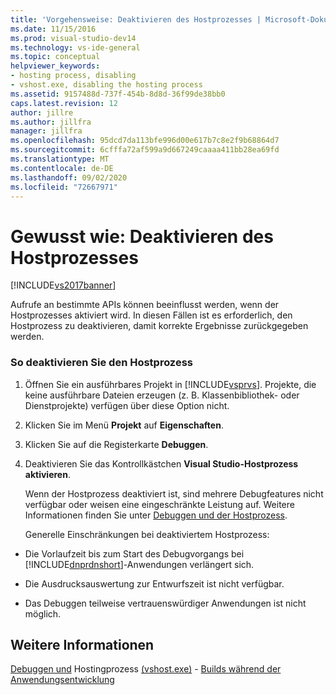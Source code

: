 ```yaml
---
title: 'Vorgehensweise: Deaktivieren des Hostprozesses | Microsoft-Dokumentation'
ms.date: 11/15/2016
ms.prod: visual-studio-dev14
ms.technology: vs-ide-general
ms.topic: conceptual
helpviewer_keywords:
- hosting process, disabling
- vshost.exe, disabling the hosting process
ms.assetid: 9157488d-737f-454b-8d8d-36f99de38bb0
caps.latest.revision: 12
author: jillre
ms.author: jillfra
manager: jillfra
ms.openlocfilehash: 95dcd7da113bfe996d00e617b7c8e2f9b68864d7
ms.sourcegitcommit: 6cfffa72af599a9d667249caaaa411bb28ea69fd
ms.translationtype: MT
ms.contentlocale: de-DE
ms.lasthandoff: 09/02/2020
ms.locfileid: "72667971"
---
```

# <a name="how-to-disable-the-hosting-process"></a>Gewusst wie: Deaktivieren des Hostprozesses
[!INCLUDE[vs2017banner](../includes/vs2017banner.md)]

Aufrufe an bestimmte APIs können beeinflusst werden, wenn der Hostprozesses aktiviert wird. In diesen Fällen ist es erforderlich, den Hostprozess zu deaktivieren, damit korrekte Ergebnisse zurückgegeben werden.

### <a name="to-disable-the-hosting-process"></a>So deaktivieren Sie den Hostprozess

1. Öffnen Sie ein ausführbares Projekt in [!INCLUDE[vsprvs](../includes/vsprvs-md.md)]. Projekte, die keine ausführbare Dateien erzeugen (z. B. Klassenbibliothek- oder Dienstprojekte) verfügen über diese Option nicht.

2. Klicken Sie im Menü **Projekt** auf **Eigenschaften**.

3. Klicken Sie auf die Registerkarte **Debuggen**.

4. Deaktivieren Sie das Kontrollkästchen **Visual Studio-Hostprozess aktivieren**.

   Wenn der Hostprozess deaktiviert ist, sind mehrere Debugfeatures nicht verfügbar oder weisen eine eingeschränkte Leistung auf. Weitere Informationen finden Sie unter [Debuggen und der Hostprozess](../debugger/debugging-and-the-hosting-process.md).

   Generelle Einschränkungen bei deaktiviertem Hostprozess:

- Die Vorlaufzeit bis zum Start des Debugvorgangs bei [!INCLUDE[dnprdnshort](../includes/dnprdnshort-md.md)]-Anwendungen verlängert sich.

- Die Ausdrucksauswertung zur Entwurfszeit ist nicht verfügbar.

- Das Debuggen teilweise vertrauenswürdiger Anwendungen ist nicht möglich.

## <a name="see-also"></a>Weitere Informationen
 [Debuggen und](../debugger/debugging-and-the-hosting-process.md) Hostingprozess [(vshost.exe)](../ide/hosting-process-vshost-exe.md) - [Builds während der Anwendungsentwicklung](https://msdn.microsoft.com/c9497d62-3b7b-4449-88e8-cf27acc9efe6)
